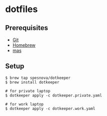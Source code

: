 # dotfiles
## Prerequisites

- [Git](https://git-scm.com/)
- [Homebrew](https://brew.sh/)
- [mas](https://github.com/mas-cli/mas)

## Setup

```
$ brew tap spesnova/dotkeeper
$ brew install dotkeeper
```

```
# for private laptop
$ dotkeeper apply -c dotkeeper.private.yaml

# for work laptop
$ dotkeeper apply -c dotkeeper.work.yaml
```

